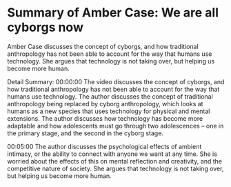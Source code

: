 # Summary of Amber Case: We are all cyborgs now

Amber Case discusses the concept of cyborgs, and how traditional anthropology has not been able to account for the way that humans use technology. She argues that technology is not taking over, but helping us become more human.

Detail Summary: 
00:00:00
The video discusses the concept of cyborgs, and how traditional anthropology has not been able to account for the way that humans use technology. The author discusses the concept of traditional anthropology being replaced by cyborg anthropology, which looks at humans as a new species that uses technology for physical and mental extensions. The author discusses how technology has become more adaptable and how adolescents must go through two adolescences – one in the primary stage, and the second in the cyborg stage.

00:05:00
The author discusses the psychological effects of ambient intimacy, or the ability to connect with anyone we want at any time. She is worried about the effects of this on mental reflection and creativity, and the competitive nature of society. She argues that technology is not taking over, but helping us become more human.

